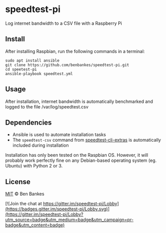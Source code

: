 # speedtest-pi
Log internet bandwidth to a CSV file with a Raspberry Pi

## Install
After installing Raspbian, run the following commands in a terminal:

```
sudo apt install ansible
git clone https://github.com/benbankes/speedtest-pi.git
cd speetest-pi
ansible-playbook speedtest.yml
```

## Usage

After installation, internet bandwidth is automatically benchmarked and logged to the file /var/log/speedtest.csv

## Dependencies

- Ansible is used to automate installation tasks
- The `speedtest-csv` command from [speedtest-cli-extras](https://github.com/HenrikBengtsson/speedtest-cli-extras) is automatically included during installation

Installation has only been tested on the Raspbian OS.  However, it will probably work perfectly fine on any Debian-based operating system (eg. Ubuntu) with Python 2 or 3.

## License

[MIT](LICENSE) © Ben Bankes

[![Join the chat at https://gitter.im/speedtest-pi/Lobby](https://badges.gitter.im/speedtest-pi/Lobby.svg)](https://gitter.im/speedtest-pi/Lobby?utm_source=badge&utm_medium=badge&utm_campaign=pr-badge&utm_content=badge)
